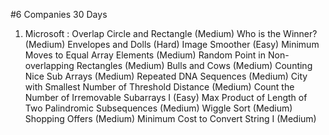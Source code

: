#6 Companies 30 Days

1. Microsoft :
Overlap Circle and Rectangle (Medium)
Who is the Winner? (Medium)
Envelopes and Dolls (Hard)
Image Smoother (Easy)
Minimum Moves to Equal Array Elements (Medium)
Random Point in Non-overlapping Rectangles (Medium)
Bulls and Cows (Medium)
Counting Nice Sub Arrays (Medium)
Repeated DNA Sequences (Medium)
City with Smallest Number of Threshold Distance (Medium)
Count the Number of Irremovable Subarrays I (Easy)
Max Product of Length of Two Palindromic Subsequences (Medium)
Wiggle Sort (Medium)
Shopping Offers (Medium)
Minimum Cost to Convert String I (Medium)





